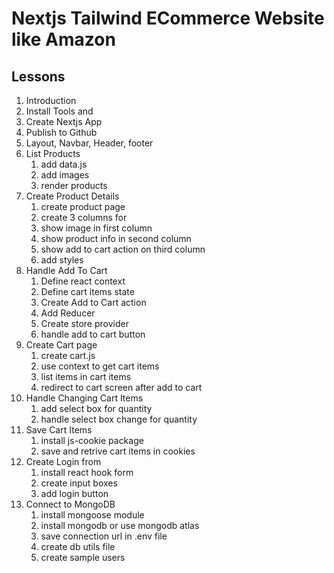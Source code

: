 # Nextjs Tailwind ECommerce Website like Amazon

## Lessons

1. Introduction
2. Install Tools and
3. Create Nextjs App
4. Publish to Github
5. Layout, Navbar, Header, footer
6. List Products
    1. add data.js
    2. add images
    3. render products
7. Create Product Details
    1. create product page
    2. create 3 columns for
    3. show image in first column
    4. show product info in second column
    5. show add to cart action on third column
    6. add styles
8. Handle Add To Cart
    1. Define react context
    2. Define cart items state
    3. Create Add to Cart action
    4. Add Reducer
    5. Create store provider
    6. handle add to cart button
9. Create Cart page
    1. create cart.js
    2. use context to get cart items
    3. list items in cart items
    4. redirect to cart screen after add to cart
10. Handle Changing Cart Items
    1. add select box for quantity
    2. handle select box change for quantity
11. Save Cart Items
    1. install js-cookie package
    2. save and retrive cart items in cookies
12. Create Login from
    1. install react hook form
    2. create input boxes
    3. add login button
13. Connect to MongoDB
    1. install mongoose module
    2. install mongodb or use mongodb atlas
    3. save connection url in .env file
    4. create db utils file
    5. create sample users



